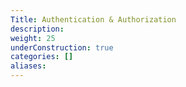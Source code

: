 ```yaml
---
Title: Authentication & Authorization
description:
weight: 25
underConstruction: true
categories: []
aliases:
---
```


